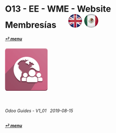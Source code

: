 # O13 - EE - WME - Website Membresías &nbsp;&nbsp;&nbsp;&nbsp; [![en-uk](/doc/img/flg/en-uk-flg-btn-sml.png)](/en-uk/o13/ee/wme/en-uk-o13-ee-wme-guides.md) [ ![es-mx](/doc/img/flg/es-mx-flg-btn-sml.png)](/es-mx/o13/ee/wme/es-mx-o13-ee-wme-guides.md)
#### [_&#x23CE; menu_](/en-uk/o13/ee/en-uk-o13-ee-guides-menu.md "Regresar al menú de EE")  
### ![wme](/doc/img/app/big/wme.png)
[ⱽ¹²³⁴⁵⁶⁷⁸⁹⁰⁻]: # (ⱽ¹²³⁴⁵⁶⁷⁸⁹⁰⁻)

<br>

###### Odoo Guides - V1_01 &nbsp; 2019-08-15  
**[_&#x23CE; menu_](/en-uk/o13/ee/en-uk-o13-ee-guides-menu.md)**  
